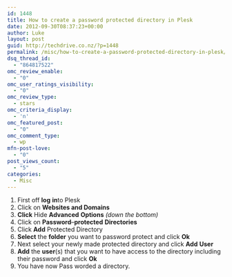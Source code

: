 ```yaml
---
id: 1448
title: How to create a password protected directory in Plesk
date: 2012-09-30T08:37:23+00:00
author: Luke
layout: post
guid: http://techdrive.co.nz/?p=1448
permalink: /misc/how-to-create-a-password-protected-directory-in-plesk/
dsq_thread_id:
  - "864817522"
omc_review_enable:
  - "0"
omc_user_ratings_visibility:
  - "0"
omc_review_type:
  - stars
omc_criteria_display:
  - 'n'
omc_featured_post:
  - "0"
omc_comment_type:
  - wp
mfn-post-love:
  - "0"
post_views_count:
  - "5"
categories:
  - Misc
---
```

<ol start="1">
  <li>
    First off <strong>log</strong> <strong>in</strong>to Plesk
  </li>
  <li>
    Click on <strong>Websites and Domains</strong>
  </li>
  <li>
    <strong>Click</strong> Hide <strong>Advanced</strong> <strong>Options</strong><em> (down the bottom)</em>
  </li>
  <li>
    Click on <strong>Password</strong>&#8211;<strong>protected</strong> <strong>Directories</strong>
  </li>
  <li>
    Click <strong>Add</strong> Protected Directory
  </li>
  <li>
    <strong>Select</strong> the <strong>folder</strong> you want to password protect and click <strong>Ok</strong>
  </li>
  <li>
    Next select your newly made protected directory and click <strong>Add</strong> <strong>User</strong>
  </li>
  <li>
    <strong>Add</strong> the <strong>user</strong>(s) that you want to have access to the directory including their password and click <strong>Ok</strong>
  </li>
  <li>
    You have now Pass worded a directory.
  </li>
</ol>